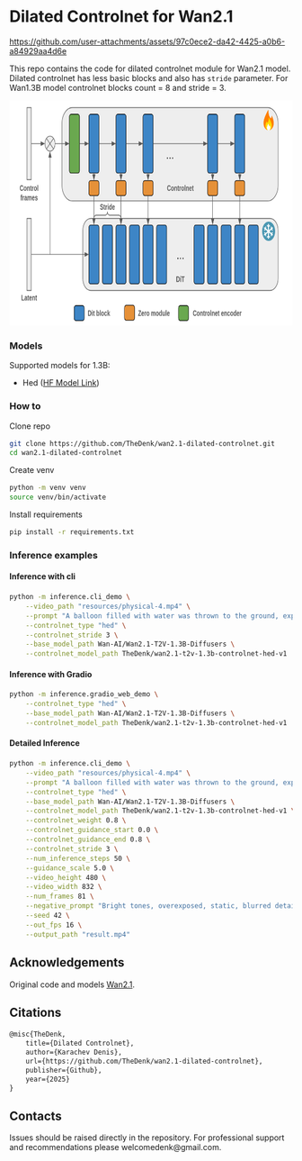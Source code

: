 # Dilated Controlnet for Wan2.1

https://github.com/user-attachments/assets/97c0ece2-da42-4425-a0b6-a84929aa4d6e

This repo contains the code for dilated controlnet module for Wan2.1 model.  
Dilated controlnet has less basic blocks and also has `stride` parameter. For Wan1.3B model controlnet blocks count = 8 and stride = 3. 
<p>
    <img src="./resources/scheme.png" width="750" height="400" title="dilated_scheme"/>
</p>

### Models  
Supported models for 1.3B:
- Hed (<a href="https://huggingface.co/TheDenk/wan2.1-t2v-1.3b-controlnet-hed-v1">HF Model Link</a>)  

### How to
Clone repo 
```bash
git clone https://github.com/TheDenk/wan2.1-dilated-controlnet.git
cd wan2.1-dilated-controlnet
```
  
Create venv  
```bash
python -m venv venv
source venv/bin/activate
```
  
Install requirements
```bash
pip install -r requirements.txt
```

### Inference examples
#### Inference with cli
```bash
python -m inference.cli_demo \
    --video_path "resources/physical-4.mp4" \
    --prompt "A balloon filled with water was thrown to the ground, exploding and splashing water in all directions. There were graffiti on the wall, studio lighting, and commercial movie shooting." \
    --controlnet_type "hed" \
    --controlnet_stride 3 \
    --base_model_path Wan-AI/Wan2.1-T2V-1.3B-Diffusers \
    --controlnet_model_path TheDenk/wan2.1-t2v-1.3b-controlnet-hed-v1
```

#### Inference with Gradio
```bash
python -m inference.gradio_web_demo \
    --controlnet_type "hed" \
    --base_model_path Wan-AI/Wan2.1-T2V-1.3B-Diffusers \
    --controlnet_model_path TheDenk/wan2.1-t2v-1.3b-controlnet-hed-v1
```
#### Detailed Inference
```bash
python -m inference.cli_demo \
    --video_path "resources/physical-4.mp4" \
    --prompt "A balloon filled with water was thrown to the ground, exploding and splashing water in all directions. There were graffiti on the wall, studio lighting, and commercial movie shooting." \
    --controlnet_type "hed" \
    --base_model_path Wan-AI/Wan2.1-T2V-1.3B-Diffusers \
    --controlnet_model_path TheDenk/wan2.1-t2v-1.3b-controlnet-hed-v1 \
    --controlnet_weight 0.8 \
    --controlnet_guidance_start 0.0 \
    --controlnet_guidance_end 0.8 \
    --controlnet_stride 3 \
    --num_inference_steps 50 \
    --guidance_scale 5.0 \
    --video_height 480 \
    --video_width 832 \
    --num_frames 81 \
    --negative_prompt "Bright tones, overexposed, static, blurred details, subtitles, style, works, paintings, images, static, overall gray, worst quality, low quality, JPEG compression residue, ugly, incomplete, extra fingers, poorly drawn hands, poorly drawn faces, deformed, disfigured, misshapen limbs, fused fingers, still picture, messy background, three legs, many people in the background, walking backwards" \
    --seed 42 \
    --out_fps 16 \
    --output_path "result.mp4"
```

## Acknowledgements
Original code and models [Wan2.1](https://github.com/Wan-Video/Wan2.1).  


## Citations
```
@misc{TheDenk,
    title={Dilated Controlnet},
    author={Karachev Denis},
    url={https://github.com/TheDenk/wan2.1-dilated-controlnet},
    publisher={Github},
    year={2025}
}
```

## Contacts
<p>Issues should be raised directly in the repository. For professional support and recommendations please <a>welcomedenk@gmail.com</a>.</p>
